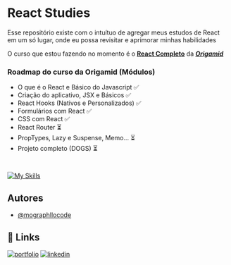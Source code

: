 # React Studies

Esse repositório existe com o intuítuo de agregar meus estudos de React em um só lugar, onde eu possa revisitar e aprimorar minhas habilidades

O curso que estou fazendo no momento é o [**React Completo**](https://www.origamid.com/curso/react-completo/) da [**_Origamid_**](https://origamid.com)

### Roadmap do curso da Origamid (Módulos)

- O que é o React e Básico do Javascript ✅
- Criação do aplicativo, JSX e Básicos ✅
- React Hooks (Nativos e Personalizados) ✅
- Formulários com React ✅
- CSS com React ✅
- React Router ⏳
- PropTypes, Lazy e Suspense, Memo... ⏳
- Projeto completo (DOGS) ⏳

#

[![My Skills](https://skills.thijs.gg/icons?i=js,react,nodejs)](https://skills.thijs.gg)

## Autores

- [@mographllocode](https://www.github.com/mographllocode)

## 🔗 Links

[![portfolio](https://img.shields.io/badge/my_portfolio-000?style=for-the-badge&logo=ko-fi&logoColor=white)](https://www.behance.net/mographllo)
[![linkedin](https://img.shields.io/badge/linkedin-0A66C2?style=for-the-badge&logo=linkedin&logoColor=white)](https://www.linkedin.com/in/mographllo/)
